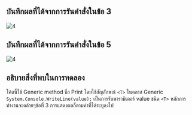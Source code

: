 ## บันทึกผลที่ได้จากการรันคำสั่งในข้อ 3

![4](https://github.com/Nitiphum7/03376836-OOP-2566-Lab-14/assets/144196695/d9642610-3d4d-4aa5-8b30-627a0605d192)

## บันทึกผลที่ได้จากการรันคำสั่งในข้อ 5

![4](https://github.com/Nitiphum7/03376836-OOP-2566-Lab-14/assets/144196695/ed334b9b-ba4b-4f83-8077-93d27b874387)

## อธิบายสิ่งที่พบในการทดลอง
โค้ดนี้ใช้ Generic method ชื่อ Print โดยใช้สัญลักษณ์ `<T>` ในคลาส Generic
 `System.Console.WriteLine(value);` เป็นการรับพารามิเตอร์ value ชนิด `<T>`
 หลักการทำงานจะคล้ายๆข้อที่ 3 การแสดงผลก็ตามค่าที่ได้ระบุลงไป
